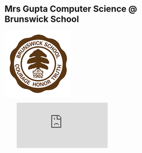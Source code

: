 
# Mrs Gupta Computer Science @ Brunswick School 
![wick](Brunswick_Logo.png)


<figure class="video_container">
  <iframe src="https://www.youtube.com/embed/enMumwvLAug" frameborder="0" allowfullscreen="true"> </iframe>
</figure>
